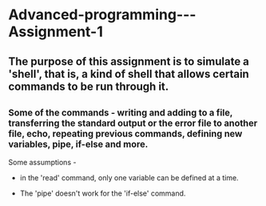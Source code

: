 # Advanced-programming---Assignment-1

The purpose of this assignment is to simulate a 'shell', that is, a kind of shell that allows certain commands to be run through it.
---
<sub>Some of the commands - writing and adding to a file, transferring the standard output or the error file to another file, echo, repeating previous commands, defining new variables, pipe, if-else and more.<sub>
---
Some assumptions -

- in the 'read' command, only one variable can be defined at a time.

- The 'pipe' doesn't work for the 'if-else' command.
